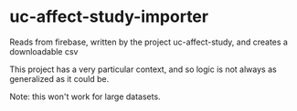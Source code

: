 # uc-affect-study-importer

Reads from firebase, written by the project uc-affect-study, and creates a downloadable csv

This project has a very particular context, and so logic is not always as generalized as it could be.

Note: this won't work for large datasets.

